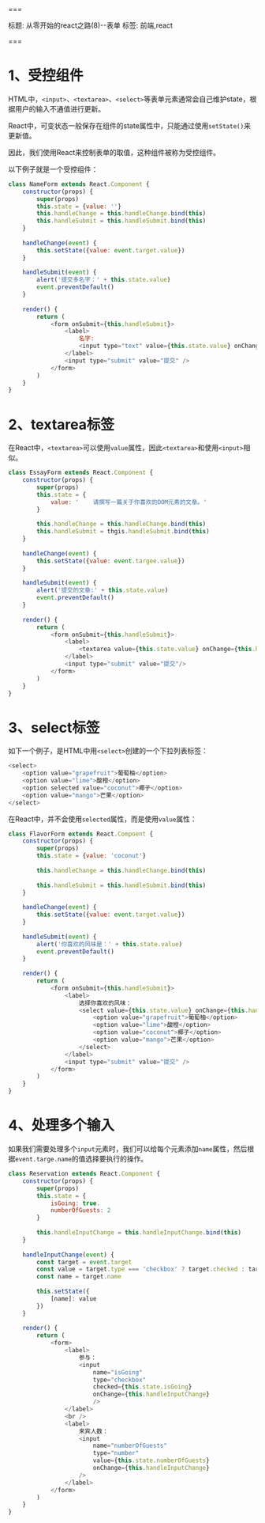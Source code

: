 ===

标题: 从零开始的react之路(8)--表单
标签: 前端,react

===

# 1、受控组件

HTML中，`<input>`、`<textarea>`、`<select>`等表单元素通常会自己维护state，根据用户的输入不通值进行更新。

React中，可变状态一般保存在组件的state属性中，只能通过使用`setState()`来更新值。


因此，我们使用React来控制表单的取值，这种组件被称为受控组件。

以下例子就是一个受控组件：

```js
class NameForm extends React.Component {
	constructor(props) {
		super(props)
		this.state = {value: ''}
		this.handleChange = this.handleChange.bind(this)
		this.handleSubmit = this.handleSubmit.bind(this)
	}
	
	handleChange(event) {
		this.setState({value: event.target.value})
	}
	
	handleSubmit(event) {
		alert('提交多名字：' + this.state.value)
		event.preventDefault()
	}
	
	render() {
		return (
			<form onSubmit={this.handleSubmit}>
				<label>
					名字:
					<input type="text" value={this.state.value} onChange={this.handleChange} />
				</label>
				<input type="submit" value="提交" />
			</form>
		)
	}
}
```

# 2、textarea标签
在React中，`<textarea>`可以使用`value`属性，因此`<textarea>`和使用`<input>`相似。

```js
class EssayForm extends React.Component {
	constructor(props) {
		super(props)
		this.state = {
			value: '	请撰写一篇关于你喜欢的DOM元素的文章。'
		}
		
		this.handleChange = this.handleChange.bind(this)
		this.handleSubmit = thgis.handleSubmit.bind(this)
	}
	
	handleChange(event) {
		this.setState({value: event.targee.value})
	}
	
	handleSubmit(event) {
		alert('提交的文章:' + this.state.value)
		event.preventDefault()
	}
	
	render() {
		return (
			<form onSubmit={this.handleSubmit}>
				<label>
					<textarea value={this.state.value} onChange={this.handleChange} />
				</label>
				<input type="submit" value="提交"/>
			</form>
		)
	}
}
```

# 3、select标签

如下一个例子，是HTML中用`<select>`创建的一个下拉列表标签：

```js
<select>
	<option value="grapefruit">葡萄柚</option>
	<option value="lime">酸橙</option>
	<option selected value="coconut">椰子</option>
	<option value="mango">芒果</option>
</select>
```
在React中，并不会使用`selected`属性，而是使用`value`属性：

```js
class FlavorForm extends React.Compoent {
	constructor(props) {
		super(props)
		this.state = {value: 'coconut'}
		
		this.handleChange = this.handleChange.bind(this)
		
		this.handleSubmit = this.handleSubmit.bind(this)
	}
	
	handleChange(event) {
		this.setState({value: event.target.value})
	}
	
	handleSubmit(event) {
		alert('你喜欢的风味是：' + this.state.value)
		event.preventDefault()
	}
	
	render() {
		return (
			<form onSubmit={this.handleSubmit}>
				<label>
					选择你喜欢的风味：
					<select value={this.state.value} onChange={this.handleChange}>
						<option value="grapefruit">葡萄柚</option>
						<option value="lime">酸橙</option>
						<option value="coconut">椰子</option>
						<option value="mango">芒果</option>
					</select>
				</label>
				<input type="submit" value="提交" />
			</form>
		)
	}
}
```

# 4、处理多个输入

如果我们需要处理多个`input`元素时，我们可以给每个元素添加`name`属性，然后根据`event.targe.name`的值选择要执行的操作。

```js
class Reservation extends React.Component {
	constructor(props) {
		super(props)
		this.state = {
			isGoing: true.
			numberOfGuests: 2
		}
		
		this.handleInputChange = this.handleInputChange.bind(this)
	}
	
	handleInputChange(event) {
		const target = event.target
		const value = target.type === 'checkbox' ? target.checked : target.value
		const name = target.name
		
		this.setState({
			[name]: value
		})
	}
	
	render() {
		return (
			<form>
				<label>
					参与：
					<input
						name="isGoing"
						type="checkbox"
						checked={this.state.isGoing}
						onChange={this.handleInputChange} 
						/>
				</label>
				<br />
				<label>
					来宾人数：
					<input 
						name="numberOfGuests"
						type="number"
						value={this.state.numberOfGuests}
						onChange={this.handleInputChange}
					/>
				</label>
			</form>
		)
	}
}
```
